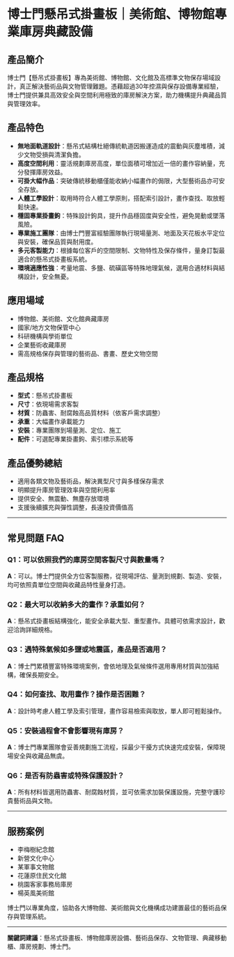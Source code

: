 # 博士門懸吊式掛畫板｜美術館、博物館專業庫房典藏設備

## 產品簡介
博士門【懸吊式掛畫板】專為美術館、博物館、文化館及高標準文物保存場域設計，真正解決藝術品與文物管理難題。憑藉超過30年控濕與保存設備專業經驗，博士門提供兼具高效安全與空間利用極致的庫房解決方案，助力機構提升典藏品質與管理效率。

## 產品特色

- **無地面軌道設計**：懸吊式結構杜絕傳統軌道因搬運造成的震動與灰塵堆積，減少文物受損與清潔負擔。
- **高度空間利用**：靈活規劃庫房高度，單位面積可增加近一倍的畫作容納量，充分發揮庫房效益。
- **可掛大幅作品**：突破傳統移動櫃僅能收納小幅畫作的侷限，大型藝術品亦可安全存放。
- **人體工學設計**：取用時符合人體工學原則，搭配索引設計，畫作查找、取放輕鬆快速。
- **穩固專業掛畫鉤**：特殊設計鉤具，提升作品穩固度與安全性，避免晃動或墜落風險。
- **專業施工團隊**：由博士門豐富經驗團隊執行現場量測、地面及天花板水平定位與安裝，確保品質與耐用度。
- **多元客製能力**：根據每位客戶的空間限制、文物特性及保存條件，量身訂製最適合的懸吊式掛畫板系統。
- **環境適應性強**：考量地震、多鹽、硫磺區等特殊地理氣候，選用合適材料與結構設計，安全無憂。

## 應用場域

- 博物館、美術館、文化館典藏庫房
- 國家/地方文物保管中心
- 科研機構與學術單位
- 企業藝術收藏庫房
- 需高規格保存與管理的藝術品、書畫、歷史文物空間

## 產品規格

- **型式**：懸吊式掛畫板
- **尺寸**：依現場需求客製
- **材質**：防蟲害、耐腐蝕高品質材料（依客戶需求調整）
- **承重**：大幅畫作承載能力
- **安裝**：專業團隊到場量測、定位、施工
- **配件**：可選配專業掛畫鉤、索引標示系統等

## 產品優勢總結

- 適用各類文物及藝術品，解決異型尺寸與多樣保存需求
- 明顯提升庫房管理效率與空間利用率
- 提供安全、無震動、無塵存放環境
- 支援後續擴充與彈性調整，長遠投資價值高

---

## 常見問題 FAQ

### Q1：可以依照我們的庫房空間客製尺寸與數量嗎？
**A**：可以。博士門提供全方位客製服務，從現場評估、量測到規劃、製造、安裝，均可依照貴單位空間與收藏品特性量身打造。

### Q2：最大可以收納多大的畫作？承重如何？
**A**：懸吊式掛畫板結構強化，能安全承載大型、重型畫作。具體可依需求設計，歡迎洽詢詳細規格。

### Q3：遇特殊氣候如多鹽或地震區，產品是否適用？
**A**：博士門累積豐富特殊環境案例，會依地理及氣候條件選用專用材質與加強結構，確保長期安全。

### Q4：如何查找、取用畫作？操作是否困難？
**A**：設計時考慮人體工學及索引管理，畫作容易檢索與取放，單人即可輕鬆操作。

### Q5：安裝過程會不會影響現有庫房？
**A**：博士門專業團隊會妥善規劃施工流程，採最少干擾方式快速完成安裝，保障現場安全與收藏品無虞。

### Q6：是否有防蟲害或特殊保護設計？
**A**：所有材料皆選用防蟲害、耐腐蝕材質，並可依需求加裝保護設施，完整守護珍貴藝術品與文物。

---

## 服務案例
- 李梅樹紀念館
- 新營文化中心
- 某軍事文物館
- 花蓮原住民文化館
- 桃園客家事務局庫房
- 楊英風美術館

博士門以專業角度，協助各大博物館、美術館與文化機構成功建置最佳的藝術品保存與管理系統。

---

**關鍵詞建議**：懸吊式掛畫板、博物館庫房設備、藝術品保存、文物管理、典藏移動櫃、庫房規劃、博士門。
